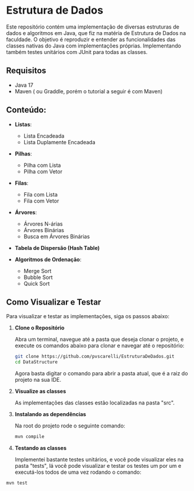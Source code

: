 # Estrutura de Dados

Este repositório contém uma implementação de diversas estruturas de dados e algoritmos em Java, que fiz na matéria de Estrutura de Dados na faculdade. O objetivo é reproduzir e entender as funcionalidades das classes nativas do Java com implementações próprias. Implementando também testes unitários com JUnit para todas as classes.

## Requisitos

- Java 17
- Maven ( ou Graddle, porém o tutorial a seguir é com Maven)

## Conteúdo:

- **Listas**:

  - Lista Encadeada
  - Lista Duplamente Encadeada

- **Pilhas**:

  - Pilha com Lista
  - Pilha com Vetor

- **Filas**:

  - Fila com Lista
  - Fila com Vetor

- **Árvores**:

  - Árvores N-árias
  - Árvores Binárias
  - Busca em Árvores Binárias

- **Tabela de Dispersão (Hash Table)**

- **Algoritmos de Ordenação**:
  - Merge Sort
  - Bubble Sort
  - Quick Sort

## Como Visualizar e Testar

Para visualizar e testar as implementações, siga os passos abaixo:

1. **Clone o Repositório**

   Abra um terminal, navegue até a pasta que deseja clonar o projeto, e execute os comandos abaixo para clonar e navegar até o repositório:

   ```bash
   git clone https://github.com/pvscarelli/EstruturaDeDados.git
   cd DataStructure
   ```

   Agora basta digitar o comando para abrir a pasta atual, que é a raiz do projeto na sua IDE.

2. **Visualize as classes**

   As implementações das classes estão localizadas na pasta "src".

3. **Instalando as dependências**

   Na root do projeto rode o seguinte comando:
   ```bash
   mvn compile
   ```

4. **Testando as classes**

   Implementei bastante testes unitários, e você pode visualizar eles na pasta "tests", lá você pode visualizar e testar os testes um por um e executá-los todos de uma vez rodando o comando:

  ```bash
  mvn test
  ```
